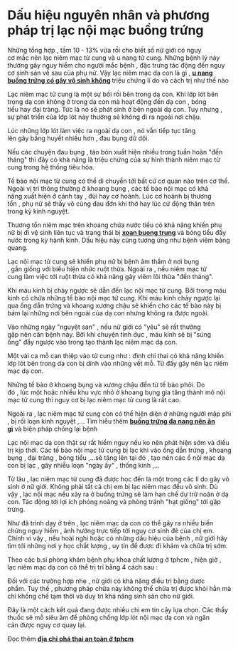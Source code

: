 # Dấu hiệu nguyên nhân và phương pháp trị lạc nội mạc buồng trứng
<p>Những&nbsp;tổng hợp&nbsp;,&nbsp;tầm&nbsp;10&nbsp;-&nbsp;13%&nbsp;vừa rồi&nbsp;cho biết&nbsp;số&nbsp;nữ giới&nbsp;có&nbsp;nguy cơ&nbsp;mắc&nbsp;nên&nbsp;lạc&nbsp;niêm mạc&nbsp;tử cung&nbsp;và&nbsp;u nang&nbsp;tử cung.&nbsp;Những&nbsp;bệnh lý&nbsp;này thường gây&nbsp;nguy hiểm&nbsp;cho&nbsp;người mắc bệnh&nbsp;,&nbsp;đặc trưng&nbsp;tác động&nbsp;đến&nbsp;nguy cơ&nbsp;sinh sản&nbsp;về sau&nbsp;của&nbsp;phụ nữ. Vậy lạc&nbsp;niêm mạc&nbsp;dạ con&nbsp;là gì ,&nbsp;<strong><a href="http://phongkhamphathaihcm.com/bi-u-nang-buong-trung-co-sinh-con-duoc-khong-185.html">u nang buồng trứng có gây vô sinh không</a>&nbsp;</strong>triệu chứng&nbsp;lí do&nbsp;và&nbsp;cách&nbsp;trị&nbsp;như thế nào</p>

<p>Lạc&nbsp;niêm mạc&nbsp;tử cung&nbsp;là&nbsp;một&nbsp;sự&nbsp;bối rối&nbsp;bên trong&nbsp;dạ con.&nbsp;Khi&nbsp;lớp lót bên trong&nbsp;dạ con&nbsp;không&nbsp;ở trong&nbsp;dạ con&nbsp;mà&nbsp;hoạt động&nbsp;đến&nbsp;dạ con&nbsp;,&nbsp;bóng tiểu&nbsp;hay&nbsp;đại tràng. Tức là nó sẽ&nbsp;phát sinh&nbsp;ở bên ngoài&nbsp;dạ con.&nbsp;Tuy nhưng&nbsp;, sự&nbsp;phát triển&nbsp;của lớp lót này thường sẽ không đi ra ngoài&nbsp;nơi&nbsp;chậu.</p>

<p>Lúc&nbsp;những&nbsp;lớp lót&nbsp;làm việc&nbsp;ra ngoài&nbsp;dạ con&nbsp;, nó vẫn tiếp tục&nbsp;tăng lên&nbsp;gây&nbsp;băng huyết&nbsp;nhiều hơn&nbsp;,&nbsp;đau&nbsp;bụng dữ dội.</p>

<p>Nếu&nbsp;các&nbsp;chuyện&nbsp;đau&nbsp;bụng ,&nbsp;táo bón&nbsp;xuất hiện&nbsp;nhiều trong&nbsp;tuần hoàn&nbsp;&quot;đến tháng&quot;&nbsp;thì đây&nbsp;có khả năng&nbsp;là&nbsp;triệu chứng&nbsp;của sự&nbsp;hình thành&nbsp;niêm mạc&nbsp;tử cung&nbsp;trong hệ thống tiêu hóa.</p>

<p>Tế bào&nbsp;nội mạc&nbsp;tử cung&nbsp;có thể&nbsp;di chuyển&nbsp;tới&nbsp;bất cứ&nbsp;cơ quan&nbsp;nào trên&nbsp;cơ thể. Ngoài&nbsp;vị trí&nbsp;thông thường&nbsp;ở khoang bụng ,&nbsp;các&nbsp;tế bào&nbsp;nội mạc&nbsp;có khả năng&nbsp;xuất hiện&nbsp;ở cánh tay , đùi hay cơ hoành.&nbsp;Lúc&nbsp;cơ hoành bị&nbsp;thương tổn&nbsp;,&nbsp;phụ nữ&nbsp;sẽ thấy&nbsp;vô cùng&nbsp;đau đớn&nbsp;khi&nbsp;thở hay&nbsp;lúc&nbsp;cử động&nbsp;thân trên trong kỳ&nbsp;kinh nguyệt.</p>

<p>Thương tổn&nbsp;niêm mạc&nbsp;trên&nbsp;khoang chứa nước tiểu&nbsp;có khả năng&nbsp;khiến&nbsp;phụ nữ&nbsp;bị&nbsp;đi vệ sinh&nbsp;liên tục&nbsp;và&nbsp;trạng thái&nbsp;bị&nbsp;<strong><a href="http://phongkhamphathaihcm.com/tim-hieu-ve-benh-xoan-buong-trung-186.html">xoan buong trung</a>&nbsp;</strong>và&nbsp;bóng tiểu&nbsp;đầy nước trong kỳ&nbsp;hành kinh.&nbsp;Dấu hiệu&nbsp;này cũng&nbsp;tương ứng&nbsp;như bệnh viêm&nbsp;bàng quang.</p>

<p>Lạc&nbsp;nội mạc&nbsp;tử cung&nbsp;sẽ khiến&nbsp;phụ nữ&nbsp;bị bệnh&nbsp;âm thầm&nbsp;ở&nbsp;nơi&nbsp;bụng ,&nbsp;gần&nbsp;giống với&nbsp;biểu hiện&nbsp;nhức&nbsp;ruột&nbsp;thừa.&nbsp;Ngoài ra&nbsp;, nếu&nbsp;niêm mạc&nbsp;tử cung&nbsp;làm việc&nbsp;tới&nbsp;ruột&nbsp;thừa&nbsp;có khả năng&nbsp;gây viêm&nbsp;lõi&nbsp;thừa&nbsp;&quot;đến tháng&quot;.</p>

<p>Khi&nbsp;máu kinh bị chảy ngược sẽ&nbsp;dẫn đến&nbsp;lạc&nbsp;nội mạc&nbsp;tử cung. Bởi trong máu kinh có chứa&nbsp;những&nbsp;tế bào&nbsp;nội mạc&nbsp;tử cung.&nbsp;Khi&nbsp;máu kinh chảy ngược lại qua&nbsp;ống dẫn trứng&nbsp;và khoang xương chậu sẽ&nbsp;khiến cho&nbsp;các&nbsp;tế bào này bị bám lại&nbsp;những&nbsp;nơi&nbsp;bên ngoài của&nbsp;dạ con&nbsp;nhưng không ra được ngoài.</p>

<p>Vào&nbsp;những&nbsp;ngày&nbsp;&quot;nguyệt san&quot;&nbsp;, nếu&nbsp;nữ giới&nbsp;có&nbsp;&quot;yêu&quot;&nbsp;sẽ rất&nbsp;thường gặp&nbsp;nên&nbsp;căn bệnh&nbsp;này. Bởi&nbsp;khi&nbsp;chuyện tình dục&nbsp;, máu kinh sẽ bị&nbsp;&quot;súng ống&quot;&nbsp;đẩy ngược vào trong&nbsp;tạo thành&nbsp;lạc&nbsp;niêm mạc&nbsp;dạ con.</p>

<p>Một vài&nbsp;ca&nbsp;mỗ&nbsp;can thiệp vào&nbsp;tử cung&nbsp;như :&nbsp;đình chỉ thai&nbsp;có khả năng&nbsp;khiến lớp lót bên trong&nbsp;dạ con&nbsp;bị&nbsp;dính&nbsp;vào&nbsp;những&nbsp;vết&nbsp;mỗ.&nbsp;Từ đấy&nbsp;gây nên&nbsp;lạc&nbsp;niêm mạc&nbsp;dạ con.</p>

<p>Những&nbsp;tế bào ở khoang bụng và xương chậu&nbsp;đến&nbsp;từ tế bào phôi.&nbsp;Do đó&nbsp;,&nbsp;lúc&nbsp;một&nbsp;hoặc nhiều&nbsp;khu vực&nbsp;nhỏ ở khoang bụng&nbsp;gia tăng&nbsp;thành mô&nbsp;nội mạc&nbsp;tử cung&nbsp;thì&nbsp;nguy cơ&nbsp;bị lạc&nbsp;niêm mạc&nbsp;tử cung&nbsp;là&nbsp;rất cao.</p>

<p>Ngoài ra&nbsp;, lạc&nbsp;niêm mạc&nbsp;tử cung&nbsp;còn&nbsp;có thể&nbsp;hiện diện&nbsp;ở&nbsp;những&nbsp;người mập&nbsp;phì , bị&nbsp;rối loạn&nbsp;kinh nguyệt&nbsp;,...&nbsp;Tìm hiểu thêm&nbsp;<strong><a href="http://phongkhamphathaihcm.com/buong-trung-da-nang-nen-an-gi-184.html">buồng trứng đa nang nên ăn gì</a>&nbsp;</strong>và&nbsp;biện pháp&nbsp;chống lại&nbsp;bệnh</p>

<p>Lạc&nbsp;nội mạc&nbsp;dạ con&nbsp;thật sự&nbsp;rất&nbsp;hiểm nguy&nbsp;nếu&nbsp;ko nên&nbsp;phát hiện&nbsp;sớm và&nbsp;điều trị&nbsp;kịp thời.&nbsp;Các&nbsp;tế bào&nbsp;nội mạc&nbsp;tử cung&nbsp;bị lạc&nbsp;khi&nbsp;vào&nbsp;ống dẫn trứng&nbsp;, khoang bụng ,&nbsp;đại tràng&nbsp;,&nbsp;bóng tiểu&nbsp;,...sẽ&nbsp;tăng lên&nbsp;tại đó ,&nbsp;tạo nên&nbsp;các&nbsp;ổ&nbsp;nội mạc&nbsp;dạ con&nbsp;bị lạc , gây&nbsp;nhiễu loạn&nbsp;&quot;ngày ấy&quot;&nbsp;, thống kinh ,...</p>

<p>Từ lâu , lạc&nbsp;niêm mạc&nbsp;tử cung&nbsp;đã&nbsp;được học&nbsp;đến&nbsp;là&nbsp;một&nbsp;trong&nbsp;các&nbsp;lí do&nbsp;gây&nbsp;vô sinh&nbsp;ở&nbsp;nữ giới.&nbsp;Không phải&nbsp;tất cả&nbsp;chị em&nbsp;bị lạc&nbsp;niêm mạc&nbsp;đều&nbsp;vô sinh.&nbsp;Dù vậy&nbsp;, lạc&nbsp;nội mạc&nbsp;nếu&nbsp;xảy ra&nbsp;ở&nbsp;buồng trứng&nbsp;sẽ&nbsp;làm hạn chế&nbsp;dự trữ noãn ở&nbsp;dạ con.&nbsp;Tác động&nbsp;tới&nbsp;lợi ích&nbsp;phóng noãng và&nbsp;phòng tránh&nbsp;&quot;hạt giống&quot;&nbsp;tới&nbsp;gặp trứng.</p>

<p>Như đã trình&nbsp;dạy&nbsp;ở trên , lạc&nbsp;niêm mạc&nbsp;dạ con&nbsp;có thể&nbsp;gây ra&nbsp;nhiều&nbsp;biến chứng&nbsp;nguy hiểm&nbsp;,&nbsp;ảnh hưởng&nbsp;trực tiếp&nbsp;tới&nbsp;nguy cơ&nbsp;sinh đẻ&nbsp;của&nbsp;chị em. Chính&nbsp;vì vậy&nbsp;, nếu&nbsp;hoài nghi&nbsp;hoặc có&nbsp;những&nbsp;dấu hiệu&nbsp;của bệnh ,&nbsp;nữ giới&nbsp;hãy tìm&nbsp;tới&nbsp;những&nbsp;nơi&nbsp;y học&nbsp;chất lượng&nbsp;,&nbsp;uy tín&nbsp;để được&nbsp;đi khám&nbsp;và&nbsp;chữa trị&nbsp;sớm.</p>

<p>Theo&nbsp;các&nbsp;b.sĩ&nbsp;phòng khám&nbsp;bệnh phụ khoa&nbsp;chất lượng&nbsp;ở&nbsp;tphcm&nbsp;,&nbsp;hiện giờ&nbsp;, lạc&nbsp;niêm mạc&nbsp;dạ con&nbsp;có thể&nbsp;trị&nbsp;trĩ bằng&nbsp;4&nbsp;cách&nbsp;sau :</p>

<p>Đối với&nbsp;các&nbsp;trường hợp&nbsp;nhẹ ,&nbsp;nữ giới&nbsp;có khả năng&nbsp;điều trị&nbsp;bằng&nbsp;dược phẩm.&nbsp;Tuy thế&nbsp;,&nbsp;phương pháp&nbsp;chữa&nbsp;này&nbsp;không thể&nbsp;chữa trị&nbsp;được&nbsp;khỏi hẳn&nbsp;mà chỉ khống chế tạm thời và&nbsp;duy trì&nbsp;khả năng&nbsp;sinh sản&nbsp;cho&nbsp;nữ giới.</p>

<p>Đây là&nbsp;một&nbsp;cách&nbsp;kết quả&nbsp;đang được nhiều&nbsp;chị em&nbsp;tin cậy&nbsp;lựa chọn.&nbsp;Các&nbsp;thầy thuốc&nbsp;sẽ&nbsp;mỗ&nbsp;siêu âm&nbsp;để&nbsp;phòng chống&nbsp;lớp lót&nbsp;nội mạc&nbsp;dạ con&nbsp;và&nbsp;ngăn cản&nbsp;được&nbsp;nguy cơ&nbsp;quay lại.</p>

<p>Đọc thêm&nbsp;<strong><a href="http://phongkhamphathaihcm.com">địa chỉ phá thai an toàn ở tphcm</a></strong></p>

<p>&nbsp;</p>

